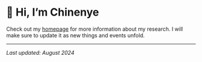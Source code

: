 # 👋 Hi, I’m Chinenye

Check out my [homepage](https://chinenye0.github.io/) for more information about my research. I will make sure to update it as new things and events unfold.

---

*Last updated: August 2024*